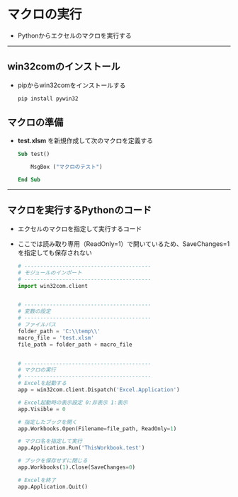 # マクロの実行

* Pythonからエクセルのマクロを実行する

***

## win32comのインストール

* pipからwin32comをインストールする

  ```cmd
  pip install pywin32
  ```

## マクロの準備

* __test.xlsm__ を新規作成して次のマクロを定義する

  ```vb
  Sub test()

      MsgBox ("マクロのテスト")

  End Sub
  ```

***

## マクロを実行するPythonのコード

* エクセルのマクロを指定して実行するコード
* ここでは読み取り専用（ReadOnly=1）で開いているため、SaveChanges=1 を指定しても保存されない

  ```python
  # ----------------------------------------
  # モジュールのインポート
  # ----------------------------------------
  import win32com.client


  # ----------------------------------------
  # 変数の設定
  # ----------------------------------------
  # ファイルパス
  folder_path = 'C:\\temp\\'
  macro_file = 'test.xlsm'
  file_path = folder_path + macro_file


  # ----------------------------------------
  # マクロの実行
  # ----------------------------------------
  # Excelを起動する
  app = win32com.client.Dispatch('Excel.Application')

  # Excel起動時の表示設定 0:非表示 1:表示
  app.Visible = 0

  # 指定したブックを開く
  app.Workbooks.Open(Filename=file_path, ReadOnly=1)

  # マクロ名を指定して実行
  app.Application.Run('ThisWorkbook.test')

  # ブックを保存せずに閉じる
  app.Workbooks(1).Close(SaveChanges=0)

  # Excelを終了
  app.Application.Quit()
  ```
